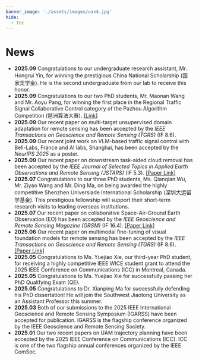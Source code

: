 ```yaml
---
banner_image: './assets/images/uav4.jpg'
hide:
  - toc
---
```


# **News**
- **2025.09** Congratulations to our undergraduate research assistant, Mr. Hongrui Yin, for winning the prestigious China National Scholarship (国家奖学金). He is the second undergraduate from our lab to receive this honor. 
- **2025.09** Congratulations to our two PhD students, Mr. Maonan Wang and Mr. Aoyu Pang, for winning the first place in the Regional Traffic Signal Collaborative Control category of the Pazhou Algorithm Competition (琶洲算法大赛). [[Link]](https://www.aicompetition-pz.com/)
- **2025.09** Our recent paper on multi-target unsupervised domain adaptation for remote sensing has been accepted by the *IEEE Transactions on Geoscience and Remote Sensing (TGRS)* (IF 8.6).
- **2025.09** Our recent joint work on VLM-based traffic signal control with Bell-Labs, France and AI labs, Shanghai, has been accepted by the *NeurIPS 2025* as a poster. 
- **2025.09** Our recent paper on downstream task-aided cloud removal has been accepted by the *IEEE Journal of Selected Topics in Applied Earth Observations and Remote Sensing (JSTARS)* (IF 5.3). [[Paper Link]](https://ieeexplore.ieee.org/document/11165130)
- **2025.07** Congratulations to our three PhD students, Ms. Qianqian Wu, Mr. Ziyao Wang and Mr. Ding Ma, on being awarded the highly competitive Shenzhen Universiade International Scholarship (深圳大运留学基金). This prestigious fellowship will support their short-term research visits to leading overseas institutions.
- **2025.07** Our recent paper on collaborative Space-Air-Ground Earth Observation (EO) has been accepted by the *IEEE Geoscience and Remote Sensing Magazine (GRSM)* (IF 16.4). [[Paper Link]](https://ieeexplore.ieee.org/document/11096407)
- **2025.06** Our recent paper on multimodal fine-tuning of visual foundation models for remote sensing has been accepted by the *IEEE Transactions on Geoscience and Remote Sensing (TGRS)* (IF 8.6). [[Paper Link]](https://ieeexplore.ieee.org/document/11063320)
- **2025.05** Congratulations to Ms. Yuejiao Xie, our third-year PhD student, for receiving a highly competitive IEEE WICE student grant to attend the 2025 IEEE Conference on Communications (ICC) in Montreal, Canada.
- **2025.05** Congratulations to Ms. Yuejiao Xie for successfully passing her PhD Qualifying Exam (QE).
- **2025.05** Congratulations to Dr. Xianping Ma for successfully defending his PhD dissertation! He will join the Southwest Jiaotong University as an Assistant Professor this summer.
- **2025.03** Both of our submissions to the 2025 IEEE International Geoscience and Remote Sensing Symposium (IGARSS) have been accepted for publication. IGARSS is the flagship conference organized by the IEEE Geoscience and Remote Sensing Society.
- **2025.01** Our two recent papers on UAM trajectory planning have been accepted by the 2025 IEEE Conference on Communications (ICC). ICC is one of the two flagship annual conferences organized by the IEEE ComSoc.
